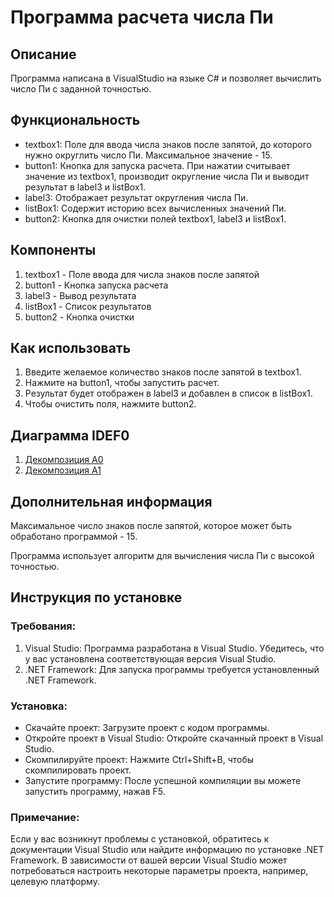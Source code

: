 <h1>Программа расчета числа Пи</h1>

<h2>Описание</h2>
Программа написана в VisualStudio на языке C# и позволяет вычислить число Пи с заданной точностью. 

<h2>Функциональность</h2>
<ul>
  <li>textbox1: Поле для ввода числа знаков после запятой, до которого нужно округлить число Пи. Максимальное значение - 15.</li>
  <li>button1: Кнопка для запуска расчета. При нажатии считывает значение из textbox1, производит округление числа Пи и выводит результат в label3 и listBox1.</li>
  <li>label3: Отображает результат округления числа Пи.</li>
  <li>listBox1: Содержит историю всех вычисленных значений Пи.</li>
  <li>button2: Кнопка для очистки полей textbox1, label3 и listBox1.</li>
</ul>

<h2>Компоненты</h2>
<ol>
  <li>textbox1 - Поле ввода для числа знаков после запятой</li>
  <li>button1 - Кнопка запуска расчета</li>
  <li>label3 - Вывод результата</li>
  <li>listBox1 - Список результатов</li>
  <li>button2 - Кнопка очистки</li>
</ol>
  
<h2>Как использовать</h2>
<ol>
  <li>Введите желаемое количество знаков после запятой в textbox1.</li>
  <li>Нажмите на button1, чтобы запустить расчет.</li>
  <li>Результат будет отображен в label3 и добавлен в список в listBox1.</li>
  <li>Чтобы очистить поля, нажмите button2.</li>
</ol>
<h2>Диаграмма IDEF0</h2>
<ol>
  <li><a href="https://github.com/user-attachments/assets/347c427d-9451-41ee-8b3b-d43c1af6fb0d">Декомпозиция А0</a></li>
  <li><a href="https://github.com/user-attachments/assets/cf26bc3f-9b06-4341-b04d-69b493d2768b">Декомпозиция А1</a></li>
</ol>

<h2>Дополнительная информация</h2>
Максимальное число знаков после запятой, которое может быть обработано программой - 15.

Программа использует алгоритм для вычисления числа Пи с высокой точностью.

<h2>Инструкция по установке</h2>
<h3>Требования:</h3>
<ol>
  <li>Visual Studio: Программа разработана в Visual Studio. Убедитесь, что у вас установлена соответствующая версия Visual Studio. </li>
  <li>.NET Framework: Для запуска программы требуется установленный .NET Framework.</li>
</ol>

<h3>Установка:</h3>
<ul>
  <li>Скачайте проект: Загрузите проект с кодом программы.</li>
  <li>Откройте проект в Visual Studio: Откройте скачанный проект в Visual Studio.</li>
  <li>Скомпилируйте проект: Нажмите Ctrl+Shift+B, чтобы скомпилировать проект.</li>
  <li>Запустите программу: После успешной компиляции вы можете запустить программу, нажав F5.</li>
</ul>
<h3>Примечание:</h3>
Если у вас возникнут проблемы с установкой, обратитесь к документации Visual Studio или найдите информацию по установке .NET Framework.
В зависимости от вашей версии Visual Studio может потребоваться настроить некоторые параметры проекта, например, целевую платформу.
